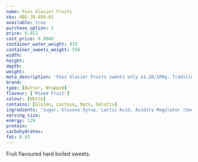 ```yaml
---
name: Foxs Glacier Fruits
sku: HBG-JR-050-01
available: true
purchase_option: 1
price: 0.012
cost_price: 0.0048
container_water_weight: 919
container_sweets_weight: 558
width: 
height: 
depth: 
weight: 
meta_description: 'Foxs Glacier Fruits sweets only ú1.20/100g. Traditional sweets and more at Humbugs Confectionery Store. Specialists in satisfying your sweet tooth!'
brand: 
type: [Butter, Wrapped]
flavour: ['Mixed Fruit']
colour: [White]
contains: [Gluten, Lactose, Nuts, Gelatin]
ingredients: 'Sugar, Glucose Syrup, Lactic Acid, Acidity Regulator (Sodium Lactate), Natural Flavourings, Concentrated Fruit Juices (Orange 0.09%, Lime 0.07%, Lemon 0.6%, Strawberry 0.7%, Blackcurrant 0.06%, Raspberry 0.07%), Natural Colours (Anthocyanin, Chlorophyllin, Carotene, Curcumin, Vitamin C Contains Sulphites).No artificial colours or flavours.'
serving_size: 
energy: 129
protein: 
carbohydrates: 
fat: 0.03
---
```

Fruit flavoured hard boiled sweets.